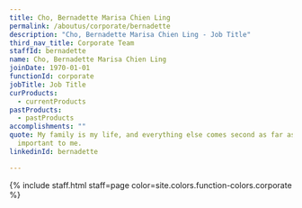 ```yaml
---
title: Cho, Bernadette Marisa Chien Ling
permalink: /aboutus/corporate/bernadette
description: "Cho, Bernadette Marisa Chien Ling - Job Title"
third_nav_title: Corporate Team
staffId: bernadette
name: Cho, Bernadette Marisa Chien Ling
joinDate: 1970-01-01
functionId: corporate
jobTitle: Job Title
curProducts:
  - currentProducts
pastProducts:
  - pastProducts
accomplishments: ""
quote: My family is my life, and everything else comes second as far as what’s
  important to me.
linkedinId: bernadette

---
```


{% include staff.html staff=page color=site.colors.function-colors.corporate %}
